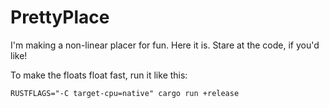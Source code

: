 # PrettyPlace

I'm making a non-linear placer for fun. Here it is. Stare at the code, if you'd like!

To make the floats float fast, run it like this: 

`RUSTFLAGS="-C target-cpu=native" cargo run +release`
